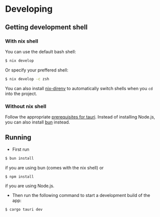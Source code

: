 # Developing
## Getting development shell
### With nix shell
You can use the default bash shell:
```sh
$ nix develop
```

Or specify your preffered shell:
```sh
$ nix develop -c zsh
```

You can also install [nix-direnv](https://github.com/nix-community/nix-direnv#installation) to automatically switch shells when you `cd` into the project.

### Without nix shell
Follow the appropriate [prerequisites for tauri](https://tauri.app/v1/guides/getting-started/prerequisites).
Instead of installing Node.js, you can also install [bun](https://bun.sh/) instead.

## Running
 - First run
```sh
$ bun install
```
if you are using bun (comes with the nix shell) or
```sh
$ npm install
```
if you are using Node.js.

 - Then run the following command to start a development build of the app:
```sh
$ cargo tauri dev
```

